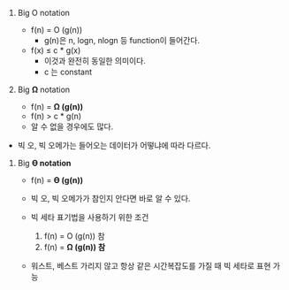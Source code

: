 1. Big O notation
    
    - f(n) = O (g(n))
        - g(n)은 n, logn, nlogn 등 function이 들어간다.
    - f(x) ≤ c * g(x)
        - 이것과 완전히 동일한 의미이다.
        - c 는 constant
    
      
    
2. Big **Ω** notation
    - f(n) = **Ω (g(n))**
    - f(n) > c * g(n)
    - 알 수 없을 경우에도 많다.
  
- 빅 오, 빅 오메가는 들어오는 데이터가 어떻냐에 따라 다르다.
  
1. Big **ϴ notation**
    - f(n) = **ϴ (g(n))**
    - 빅 오, 빅 오메가가 참인지 안다면 바로 알 수 있다.
    - 빅 세타 표기법을 사용하기 위한 조건
        1. f(n) = O (g(n)) 참
        2. f(n) = **Ω (g(n)) 참**
        
    - 워스트, 베스트 가리지 않고 항상 같은 시간복잡도를 가질 때 빅 세타로 표현 가능